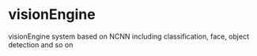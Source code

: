 # visionEngine
visionEngine system based on NCNN including classification, face, object detection and so on
